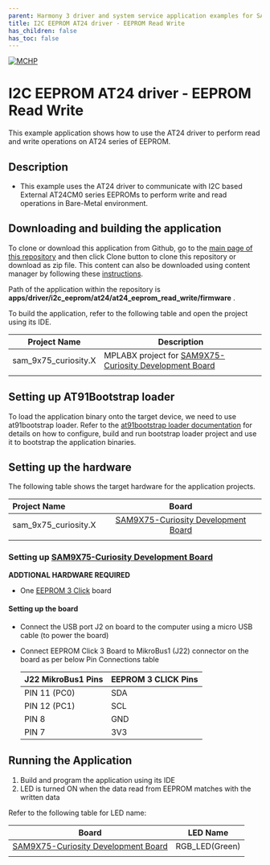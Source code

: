 ```yaml
---
parent: Harmony 3 driver and system service application examples for SAM9X7 family
title: I2C EEPROM AT24 driver - EEPROM Read Write 
has_children: false
has_toc: false
---
```


[![MCHP](https://www.microchip.com/ResourcePackages/Microchip/assets/dist/images/logo.png)](https://www.microchip.com)

# I2C EEPROM AT24 driver - EEPROM Read Write

This example application shows how to use the AT24 driver to perform read and write operations on AT24 series of EEPROM.

## Description

- This example uses the AT24 driver to communicate with I2C based External AT24CM0 series EEPROMs to perform write and read operations in Bare-Metal environment.

## Downloading and building the application

To clone or download this application from Github, go to the [main page of this repository](https://github.com/Microchip-MPLAB-Harmony/core_apps_sam_9x7) and then click Clone button to clone this repository or download as zip file.
This content can also be downloaded using content manager by following these [instructions](https://github.com/Microchip-MPLAB-Harmony/contentmanager/wiki).

Path of the application within the repository is **apps/driver/i2c_eeprom/at24/at24_eeprom_read_write/firmware** .

To build the application, refer to the following table and open the project using its IDE.

| Project Name      | Description                                    |
| ----------------- | ---------------------------------------------- |
| sam_9x75_curiosity.X | MPLABX project for [SAM9X75-Curiosity Development Board]() |
|||

## Setting up AT91Bootstrap loader

To load the application binary onto the target device, we need to use at91bootstrap loader. Refer to the [at91bootstrap loader documentation](../../../../docs/readme_bootstrap.md) for details on how to configure, build and run bootstrap loader project and use it to bootstrap the application binaries.

## Setting up the hardware

The following table shows the target hardware for the application projects.

| Project Name| Board|
|:---------|:---------:|
| sam_9x75_curiosity.X | [SAM9X75-Curiosity Development Board]() |
|||

### Setting up [SAM9X75-Curiosity Development Board]()

**ADDTIONAL HARDWARE REQUIRED**

-   One [EEPROM 3 Click](https://www.mikroe.com/eeprom-3-click) board

#### Setting up the board

- Connect the USB port J2 on board to the computer using a micro USB cable (to power the board)
- Connect EEPROM Click 3 Board to MikroBus1 \(J22\) connector on the board as per below Pin Connections table
   
   |J22 MikroBus1 Pins |EEPROM 3 CLICK Pins|
    |------------------|-------------------|
    |PIN 11 \(PC0\)|SDA|
    |PIN 12 \(PC1\)|SCL|
    |PIN 8|GND|
    |PIN 7|3V3|
## Running the Application

1. Build and program the application using its IDE
2. LED is turned ON when the data read from EEPROM matches with the written data

Refer to the following table for LED name:

| Board | LED Name |
| ----- | -------- |
|  [SAM9X75-Curiosity Development Board]()  | RGB_LED(Green) |
|||
